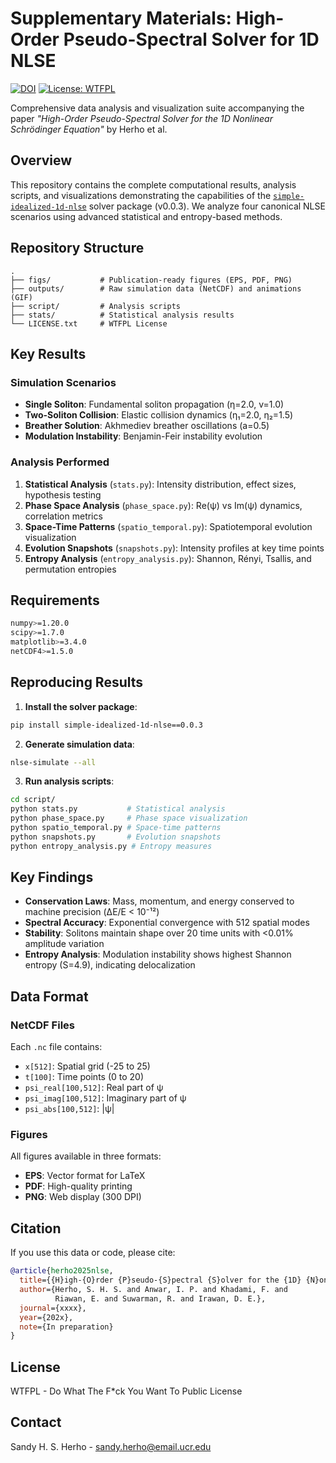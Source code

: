 # Supplementary Materials: High-Order Pseudo-Spectral Solver for 1D NLSE

[![DOI](https://zenodo.org/badge/1050333859.svg)](https://doi.org/10.5281/zenodo.17053394)
[![License: WTFPL](https://img.shields.io/badge/License-WTFPL-brightgreen.svg)](http://www.wtfpl.net/about/)

Comprehensive data analysis and visualization suite accompanying the paper *"High-Order Pseudo-Spectral Solver for the 1D Nonlinear Schrödinger Equation"* by Herho et al.

## Overview

This repository contains the complete computational results, analysis scripts, and visualizations demonstrating the capabilities of the [`simple-idealized-1d-nlse`](https://github.com/samuderasains/simple-idealized-1d-nlse) solver package (v0.0.3). We analyze four canonical NLSE scenarios using advanced statistical and entropy-based methods.

## Repository Structure

```
.
├── figs/           # Publication-ready figures (EPS, PDF, PNG)
├── outputs/        # Raw simulation data (NetCDF) and animations (GIF)
├── script/         # Analysis scripts
├── stats/          # Statistical analysis results
└── LICENSE.txt     # WTFPL License
```

## Key Results

### Simulation Scenarios
- **Single Soliton**: Fundamental soliton propagation (η=2.0, v=1.0)
- **Two-Soliton Collision**: Elastic collision dynamics (η₁=2.0, η₂=1.5)
- **Breather Solution**: Akhmediev breather oscillations (a=0.5)
- **Modulation Instability**: Benjamin-Feir instability evolution

### Analysis Performed
1. **Statistical Analysis** (`stats.py`): Intensity distribution, effect sizes, hypothesis testing
2. **Phase Space Analysis** (`phase_space.py`): Re(ψ) vs Im(ψ) dynamics, correlation metrics
3. **Space-Time Patterns** (`spatio_temporal.py`): Spatiotemporal evolution visualization
4. **Evolution Snapshots** (`snapshots.py`): Intensity profiles at key time points
5. **Entropy Analysis** (`entropy_analysis.py`): Shannon, Rényi, Tsallis, and permutation entropies

## Requirements

```bash
numpy>=1.20.0
scipy>=1.7.0
matplotlib>=3.4.0
netCDF4>=1.5.0
```

## Reproducing Results

1. **Install the solver package**:
```bash
pip install simple-idealized-1d-nlse==0.0.3
```

2. **Generate simulation data**:
```bash
nlse-simulate --all
```

3. **Run analysis scripts**:
```bash
cd script/
python stats.py           # Statistical analysis
python phase_space.py     # Phase space visualization
python spatio_temporal.py # Space-time patterns
python snapshots.py       # Evolution snapshots
python entropy_analysis.py # Entropy measures
```

## Key Findings

- **Conservation Laws**: Mass, momentum, and energy conserved to machine precision (ΔE/E < 10⁻¹²)
- **Spectral Accuracy**: Exponential convergence with 512 spatial modes
- **Stability**: Solitons maintain shape over 20 time units with <0.01% amplitude variation
- **Entropy Analysis**: Modulation instability shows highest Shannon entropy (S=4.9), indicating delocalization

## Data Format

### NetCDF Files
Each `.nc` file contains:
- `x[512]`: Spatial grid (-25 to 25)
- `t[100]`: Time points (0 to 20)
- `psi_real[100,512]`: Real part of ψ
- `psi_imag[100,512]`: Imaginary part of ψ
- `psi_abs[100,512]`: |ψ|

### Figures
All figures available in three formats:
- **EPS**: Vector format for LaTeX
- **PDF**: High-quality printing
- **PNG**: Web display (300 DPI)

## Citation

If you use this data or code, please cite:

```bibtex
@article{herho2025nlse,
  title={{H}igh-{O}rder {P}seudo-{S}pectral {S}olver for the {1D} {N}onlinear {S}chrödinger {E}quation},
  author={Herho, S. H. S. and Anwar, I. P. and Khadami, F. and 
          Riawan, E. and Suwarman, R. and Irawan, D. E.},
  journal={xxxx},
  year={202x},
  note={In preparation}
}
```

## License

WTFPL - Do What The F*ck You Want To Public License

## Contact

Sandy H. S. Herho - sandy.herho@email.ucr.edu
